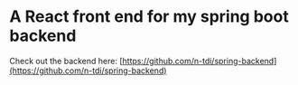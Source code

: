 # A React front end for my spring boot backend

Check out the backend here: [https://github.com/n-tdi/spring-backend](https://github.com/n-tdi/spring-backend)

